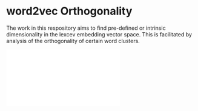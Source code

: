 # word2vec Orthogonality

The work in this respository aims to find pre-defined or intrinsic dimensionality in the lexcev embedding vector space. This is facilitated by analysis of the orthogonality of certain word clusters.

![screenshot](images/orthog.pdf)